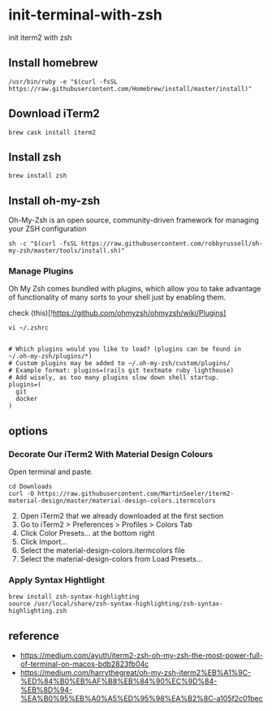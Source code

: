 # init-terminal-with-zsh
init iterm2 with zsh

## Install homebrew
```
/usr/bin/ruby -e "$(curl -fsSL https://raw.githubusercontent.com/Homebrew/install/master/install)"
```

## Download iTerm2

```
brew cask install iterm2
```

## Install zsh
```
brew install zsh
```

## Install oh-my-zsh

Oh-My-Zsh is an open source, community-driven framework for managing your ZSH configuration

```
sh -c "$(curl -fsSL https://raw.githubusercontent.com/robbyrussell/oh-my-zsh/master/tools/install.sh)"
```

### Manage Plugins

Oh My Zsh comes bundled with plugins, which allow you to take advantage of functionality of many sorts to your shell just by enabling them.

check (this)[!https://github.com/ohmyzsh/ohmyzsh/wiki/Plugins]

```
vi ~/.zshrc


# Which plugins would you like to load? (plugins can be found in ~/.oh-my-zsh/plugins/*)
# Custom plugins may be added to ~/.oh-my-zsh/custom/plugins/
# Example format: plugins=(rails git textmate ruby lighthouse)
# Add wisely, as too many plugins slow down shell startup.
plugins=(
  git
  docker
)
```
## options

### Decorate Our iTerm2 With Material Design Colours

Open terminal and paste.
```
cd Downloads
curl -O https://raw.githubusercontent.com/MartinSeeler/iterm2-material-design/master/material-design-colors.itermcolors
```
2. Open iTerm2 that we already downloaded at the first section
3. Go to iTerm2 > Preferences > Profiles > Colors Tab
4. Click Color Presets… at the bottom right
5. Click Import…
6. Select the material-design-colors.itermcolors file
7. Select the material-design-colors from Load Presets…

### Apply Syntax Hightlight

```
brew install zsh-syntax-highlighting
source /usr/local/share/zsh-syntax-highlighting/zsh-syntax-highlighting.zsh
```

## reference

- https://medium.com/ayuth/iterm2-zsh-oh-my-zsh-the-most-power-full-of-terminal-on-macos-bdb2823fb04c
- https://medium.com/harrythegreat/oh-my-zsh-iterm2%EB%A1%9C-%ED%84%B0%EB%AF%B8%EB%84%90%EC%9D%84-%EB%8D%94-%EA%B0%95%EB%A0%A5%ED%95%98%EA%B2%8C-a105f2c01bec


